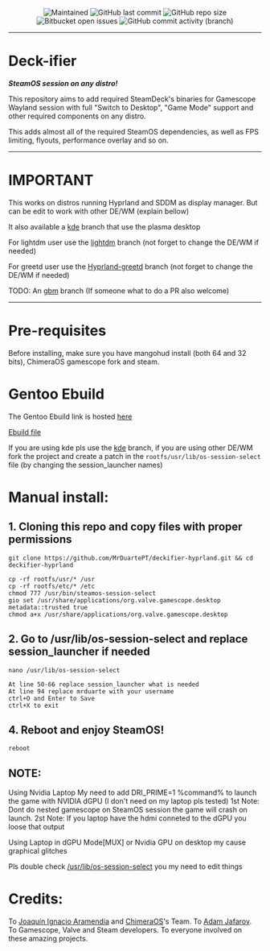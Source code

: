 <p align="center">
 
[//]: <> (site para ícones: https://shields.io/ )
 
<img alt="Maintained" src="https://img.shields.io/badge/Maintained%3F-Yes-green">
<img alt="GitHub last commit" src="https://img.shields.io/github/last-commit/MrDuartePT/deckifier-hyprland">
<img alt="GitHub repo size" src="https://img.shields.io/github/repo-size/MrDuartePT/deckifier-hyprland">
<img alt="Bitbucket open issues" src="https://img.shields.io/bitbucket/issues/MrDuartePT/deckifier-hyprland">
<img alt="GitHub commit activity (branch)" src="https://img.shields.io/github/commit-activity/y/MrDuartePT/deckifier-hyprland">

<hr>

# Deck-ifier

***SteamOS session on any distro!***

This repository aims to add required SteamDeck's binaries for Gamescope Wayland session with full "Switch to Desktop", "Game Mode" support and other required components on any distro.

This adds almost all of the required SteamOS dependencies, as well as FPS limiting, flyouts, performance overlay and so on.

<hr>

# IMPORTANT
This works on distros running Hyprland and SDDM as display manager. But can be edit to work with other DE/WM (explain bellow)

It also available a [kde](https://github.com/MrDuartePT/deckifier/tree/kde) branch that use the plasma desktop

For lightdm user use the [lightdm](https://github.com/MrDuartePT/deckifier/tree/kde) branch (not forget to change the DE/WM if needed)

For greetd user use the [Hyprland-greetd](https://github.com/MrDuartePT/deckifier/tree/kde) branch (not forget to change the DE/WM if needed)

TODO: An [gbm](https://github.com/MrDuartePT/deckifier/tree/gbm)  branch (If someone what to do a PR also welcome)

<hr>

# Pre-requisites
Before installing, make sure you have mangohud install (both 64 and 32 bits), ChimeraOS gamescope fork and steam.

# Gentoo Ebuild

The Gentoo Ebuild link is hosted [here](https://github.com/MrDuartePT/mrduarte-ebuilds)

[Ebuild file](https://github.com/MrDuartePT/mrduarte-ebuilds/blob/f5785e150017b9c7bcb734b8a55cfa0ce083215b/games-util/gamescope-session-hyprland/gamescope-session-hyprland-9999.ebuild)

If you are using kde pls use the [kde](https://github.com/MrDuartePT/deckifier/tree/kde) branch, if you are using other DE/WM fork the project and create a patch in the `rootfs/usr/lib/os-session-select` file (by changing the session_launcher names)

# Manual install:

## 1. Cloning this repo and copy files with proper permissions
```
git clone https://github.com/MrDuartePT/deckifier-hyprland.git && cd deckifier-hyprland
```
```
cp -rf rootfs/usr/* /usr
cp -rf rootfs/etc/* /etc
chmod 777 /usr/bin/steamos-session-select
gio set /usr/share/applications/org.valve.gamescope.desktop metadata::trusted true
chmod a+x /usr/share/applications/org.valve.gamescope.desktop

```

## 2. Go to /usr/lib/os-session-select and replace session_launcher if needed 
```
nano /usr/lib/os-session-select
```
```
At line 50-66 replace session_launcher what is needed
At line 94 replace mrduarte with your username
ctrl+O and Enter to Save
ctrl+X to exit
```

## 4. Reboot and enjoy SteamOS!
```
reboot
```

## NOTE:
Using Nvidia Laptop
My need to add DRI_PRIME=1 %command% to launch the game with NVIDIA dGPU (I don't need on my laptop pls tested)
1st Note: Dont do nested gamescope on SteamOS session the game will crash on launch.
2st Note: If you laptop have the hdmi conneted to the dGPU you loose that output

Using Laptop in dGPU Mode[MUX] or Nvidia GPU on desktop my cause graphical glitches

Pls double check [/usr/lib/os-session-select](https://github.com/MrDuartePT/deckifier-hyprland/blob/main/rootfs/usr/lib/os-session-select) you my need to edit things

# Credits:

To [Joaquín Ignacio Aramendía](https://github.com/Samsagax) and [ChimeraOS](https://github.com/ChimeraOS)'s Team.
To [Adam Jafarov](https://github.com/theVakhovskeIsTaken).
To Gamescope, Valve and Steam developers.
To everyone involved on these amazing projects.
